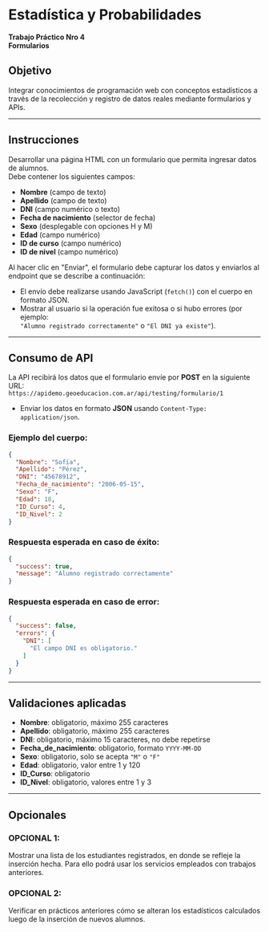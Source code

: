 # Estadística y Probabilidades  
**Trabajo Práctico Nro 4**  
**Formularios**

## Objetivo
Integrar conocimientos de programación web con conceptos estadísticos a través de la recolección y registro de datos reales mediante formularios y APIs.

---

## Instrucciones

Desarrollar una página HTML con un formulario que permita ingresar datos de alumnos.  
Debe contener los siguientes campos:

- **Nombre** (campo de texto)  
- **Apellido** (campo de texto)  
- **DNI** (campo numérico o texto)  
- **Fecha de nacimiento** (selector de fecha)  
- **Sexo** (desplegable con opciones H y M)  
- **Edad** (campo numérico)  
- **ID de curso** (campo numérico)  
- **ID de nivel** (campo numérico)

Al hacer clic en "Enviar", el formulario debe capturar los datos y enviarlos al endpoint que se describe a continuación:

- El envío debe realizarse usando JavaScript (`fetch()`) con el cuerpo en formato JSON.  
- Mostrar al usuario si la operación fue exitosa o si hubo errores (por ejemplo:  
  `"Alumno registrado correctamente"` o `"El DNI ya existe"`).

---

## Consumo de API

La API recibirá los datos que el formulario envíe por **POST** en la siguiente URL:  
`https://apidemo.geoeducacion.com.ar/api/testing/formulario/1`

- Enviar los datos en formato **JSON** usando `Content-Type: application/json`.

### Ejemplo del cuerpo:

```json
{
  "Nombre": "Sofía",
  "Apellido": "Pérez",
  "DNI": "45678912",
  "Fecha_de_nacimiento": "2006-05-15",
  "Sexo": "F",
  "Edad": 18,
  "ID_Curso": 4,
  "ID_Nivel": 2
}
```

### Respuesta esperada en caso de éxito:

```json
{
  "success": true,
  "message": "Alumno registrado correctamente"
}
```

### Respuesta esperada en caso de error:

```json
{
  "success": false,
  "errors": {
    "DNI": [
      "El campo DNI es obligatorio."
    ]
  }
}
```

---

## Validaciones aplicadas

- **Nombre**: obligatorio, máximo 255 caracteres  
- **Apellido**: obligatorio, máximo 255 caracteres  
- **DNI**: obligatorio, máximo 15 caracteres, no debe repetirse  
- **Fecha_de_nacimiento**: obligatorio, formato `YYYY-MM-DD`  
- **Sexo**: obligatorio, solo se acepta `"M"` o `"F"`  
- **Edad**: obligatorio, valor entre 1 y 120  
- **ID_Curso**: obligatorio  
- **ID_Nivel**: obligatorio, valores entre 1 y 3  

---

## Opcionales

### OPCIONAL 1:
Mostrar una lista de los estudiantes registrados, en donde se refleje la inserción hecha. Para ello podrá usar los servicios empleados con trabajos anteriores.

### OPCIONAL 2:
Verificar en prácticos anteriores cómo se alteran los estadísticos calculados luego de la inserción de nuevos alumnos.
